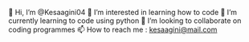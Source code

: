 👋 Hi, I’m @Kesaagini04
👀 I’m interested in learning how to code
🌱 I’m currently learning to code using python
💞️ I’m looking to collaborate on coding programmes
📫 How to reach me : kesaagini@mail.com
